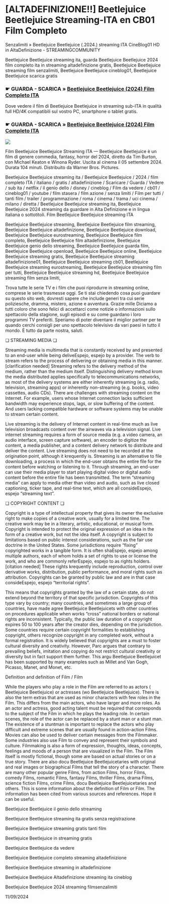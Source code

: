 # [ALTADEFINIZIONE!!] Beetlejuice Beetlejuice Streaming-ITA en CB01 Film Completo

Senzalimiti » Beetlejuice Beetlejuice (.2024.) streaming ITA CineBlog01 HD in AltaDefinizione - STREAMINGCOMMUNITY

Beetlejuice Beetlejuice streaming ita, guarda Beetlejuice Beetlejuice 2024 film completo ita in streaming altadefinizione gratis, Beetlejuice Beetlejuice streaming film senzalimiti, Beetlejuice Beetlejuice cineblog01, Beetlejuice Beetlejuice scarica gratis

### ☛ GUARDA - SCARICA » [Beetlejuice Beetlejuice (2024) Film Completo ITA](https://t.co/ine3RytYiw)

Dove vedere il film di Beetlejuice Beetlejuice in streaming sub-ITA in qualità full HD/4K compatibili sul vostro PC, smartphone o tablet gratis.

### ☛ GUARDA - SCARICA » [Beetlejuice Beetlejuice (2024) Film Completo ITA](https://t.co/ine3RytYiw)

<p dir="auto"><a href="https://t.co/ine3RytYiw" title="HDPLAY" rel="nofollow"><img src="https://i.imgur.com/jhNGoEt.gif" style="max-width: 100%;"></a></p>

Film Beetlejuice Beetlejuice Streaming ITA — Beetlejuice Beetlejuice è un film di genere commedia, fantasy, horror del 2024, diretto da Tim Burton, con Michael Keaton e Winona Ryder. Uscita al cinema il 05 settembre 2024. Durata 104 minuti. Distribuito da Warner Bros. Pictures.

Beetlejuice Beetlejuice streaming ita / Beetlejuice Beetlejuice / 2024 / film completo ITA / italiano / gratis / altadefinizione / Scaricare / Guarda / Vedere / sub ita / netflix / il genio dello / disney / cineblog / Film da vedere / cb01 / cineblog01 / youtube / film stasera / film azione / senza limiti / Film per tutti / tanti film / trailer / programmazione / roma / cinema / trama / uci cinema / milano / diretta / Beetlejuice Beetlejuice streaming ita, Beetlejuice Beetlejuice 2024 streaming da guardare in Alta Definizione e in lingua italiana o sottotitoli. Film Beetlejuice Beetlejuice streaming ITA

Beetlejuice Beetlejuice streaming, Beetlejuice Beetlejuice film streaming, Beetlejuice Beetlejuice altadefinizione, Beetlejuice Beetlejuice download, Beetlejuice Beetlejuice eurostreaming, Beetlejuice Beetlejuice film completo, Beetlejuice Beetlejuice film altadefinizione, Beetlejuice Beetlejuice genio dello streaming, Beetlejuice Beetlejuice guarda film, Beetlejuice Beetlejuice openload, Beetlejuice Beetlejuice online, Beetlejuice Beetlejuice streaming gratis, Beetlejuice Beetlejuice streaming altadefinizione01, Beetlejuice Beetlejuice streaming cb01, Beetlejuice Beetlejuice streaming eurostreaming, Beetlejuice Beetlejuice streaming film per tutti, Beetlejuice Beetlejuice streaming hd, Beetlejuice Beetlejuice streaming film senza limiti,

Trova tutte le serie TV e i film che puoi riprodurre in streaming online, comprese le serie trasmesse oggi. Se ti stai chiedendo cosa puoi guardare su questo sito web, dovresti sapere che include generi tra cui serie poliziesche, dramma, mistero, azione e avventura. Grazie mille Diciamo a tutti coloro che sono felici di accettarci come notizie o informazioni sullo spettacolo della stagione, sugli episodi e su come guardano i loro programmi TV preferiti. Speriamo di poter diventare il miglior partner per te quando cerchi consigli per uno spettacolo televisivo da vari paesi in tutto il mondo. È tutto da parte nostra, saluti.

❏ STREAMING MEDIA ❏

Streaming media is multimedia that is constantly received by and presented to an end-user while being deliveEspejo, espejo by a provider. The verb to stream refers to the process of delivering or obtaining media in this manner.[clarification needed] Streaming refers to the delivery method of the medium, rather than the medium itself. Distinguishing delivery method krom the media distributed applies specifically to telecommunications networks, as most of the delivery systems are either inherently streaming (e.g. radio, television, streaming apps) or inherently non-streaming (e.g. books, video cassettes, audio CDs). There are challenges with streaming content on the Internet. For example, users whose Internet connection lacks sufficient bandwidth may experience stops, lags, or slow buffering of the content. And users lacking compatible hardware or software systems may be unable to stream certain content.

Live streaming is the delivery of Internet content in real-time much as live television broadcasts content over the airwaves via a television signal. Live internet streaming requires a form of source media (e.g. a video camera, an audio interface, screen capture software), an encoder to digitize the content, a media publisher, and a content delivery network to distribute and deliver the content. Live streaming does not need to be recorded at the origination point, although it krequently is. Streaming is an alternative to file downloading, a process in which the end-user obtains the entire file for the content before watching or listening to it. Through streaming, an end-user can use their media player to start playing digital video or digital audio content before the entire file has been transmitted. The term “streaming media” can apply to media other than video and audio, such as live closed captioning, ticker tape, and real-time text, which are all consideEspejo, espejo “streaming text”.

❏ COPYRIGHT CONTENT ❏

Copyright is a type of intellectual property that gives its owner the exclusive right to make copies of a creative work, usually for a limited time. The creative work may be in a literary, artistic, educational, or musical form. Copyright is intended to protect the original expression of an idea in the form of a creative work, but not the idea itself. A copyright is subject to limitations based on public interest considerations, such as the fair use doctrine in the United States. Some jurisdictions require “fixing” copyrighted works in a tangible form. It is often shaEspejo, espejo among multiple authors, each of whom holds a set of rights to use or license the work, and who are commonly referEspejo, espejo to as rights holders.[citation needed] These rights krequently include reproduction, control over derivative works, distribution, public performance, and moral rights such as attribution. Copyrights can be granted by public law and are in that case consideEspejo, espejo “territorial rights”.

This means that copyrights granted by the law of a certain state, do not extend beyond the territory of that specific jurisdiction. Copyrights of this type vary by country; many countries, and sometimes a large group of countries, have made agree Beetlejuice Beetlejuicets with other countries on procedures applicable when works “cross” national borders or national rights are inconsistent. Typically, the public law duration of a copyright expires 50 to 100 years after the creator dies, depending on the jurisdiction. Some countries require certain copyright formalities to establishing copyright, others recognize copyright in any completed work, without a formal registration. It is widely believed that copyrights are a must to foster cultural diversity and creativity. However, Parc argues that contrary to prevailing beliefs, imitation and copying do not restrict cultural creativity or diversity but in fact support them further. This argu Beetlejuice Beetlejuicet has been supported by many examples such as Millet and Van Gogh, Picasso, Manet, and Monet, etc.

Definition and definition of Film / Film

While the players who play a role in the Film are referred to as actors ( Beetlejuice Beetlejuice) or actresses (wo Beetlejuice Beetlejuice). There is also the term extras that are used as minor characters with few roles in the Film. This differs from the main actors, who have larger and more roles. As an actor and actress, good acting talent must be required that corresponds to the subject of the Film in which he plays the leading role. In certain scenes, the role of the actor can be replaced by a stunt man or a stunt man. The existence of a stuntman is important to replace the actors who play difficult and extreme scenes that are usually found in action-action Films. Movies can also be used to deliver certain messages from the Filmmaker. Some industries also use Film to convey and represent their symbols and culture. Filmmaking is also a form of expression, thoughts, ideas, concepts, feelings and moods of a person that are visualized in the Film. The Film itself is mostly fictional, though some are based on actual stories or on a true story. There are also docu Beetlejuice Beetlejuicetaries with original and real images or biographical Films that tell the story of a character. There are many other popular genre Films, from action Films, horror Films, comedy Films, romantic Films, fantasy Films, thriller Films, drama Films, science fiction Films, crime Films, docu Beetlejuice Beetlejuicetaries and others. This is some information about the definition of Film or Film. The information has been cited from various sources and references. Hope it can be useful.

Beetlejuice Beetlejuice il genio dello streaming

Beetlejuice Beetlejuice streaming ita gratis senza registrazione

Beetlejuice Beetlejuice streaming gratis tanti film

Beetlejuice Beetlejuice in streaming gratis

Beetlejuice Beetlejuice da vedere

Beetlejuice Beetlejuice completo streaming altadefinizione

Beetlejuice Beetlejuice streaming in altadefinizione

Beetlejuice Beetlejuice Altadefinizione streaming ita cineblog

Beetlejuice Beetlejuice 2024 streaming filmsenzalimiti

11/09/2024
